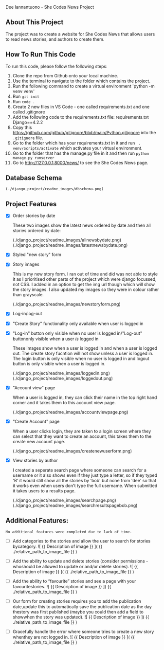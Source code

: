Dee Iannantuono  - She Codes News Project

## About This Project

The project was to create a website for She Codes News that allows users to read news stories, and authors to create them.


## How To Run This Code
To run this code, please follow the following steps: 

1. Clone the repo from Github onto your local machine. 
2. Use the terminal to navigate to the folder which contains the project. 
3. Run the following command to create a virtual environment 'python -m venv venv' 
4. Run `git init` 
5. Run `code .`
6. Create 2 new files in VS Code - one called requirements.txt and one called .gitignore
7. Add the following code to the requirements.txt file: requirements.txt Django==4.2.2
8. Copy this https://github.com/github/gitignore/blob/main/Python.gitignore into the `.gitignore` file. 
9. Go to the folder which has your requirements.txt in it and run ` . venv/Scripts/activate` which activates your virtual environment. 
10. Go to the folder that has the manage.py file in it and then run `python manage.py runserver`
11. Go to http://127.0.0.1:8000/news/ to see the She Codes News page. 


## Database Schema

    (./django_project/readme_images/dbschema.png)

## Project Features
- [X] Order stories by date

    These two images show the latest news ordered by date and then all stories ordered by date:
    
    (./django_project/readme_images/allnewsbydate.png)
    (./django_project/readme_images/latestnewsbydate.png)

- [X] Styled "new story" form
- [X] Story images

    This is my new story form. I ran out of time and did was not able to style it as I prioritised other parts of the project which were django focussed, not CSS. I added in an option to get the img url though which will show the story images. I also updated my images so they were in colour rather than grayscale.

    (./django_project/readme_images/newstoryform.png)

- [X] Log-in/log-out
- [X] "Create Story" functionality only available when user is logged in
- [X] "Log-in" button only visible when no user is logged in/"Log-out" buttononly visible when a user *is* logged in

    These images show when a user is logged in and when a user is logged out. The create story fucntion will not show unless a user is logged in. The login button is only visible when no user is logged in and logout button is only visible when a user is logged in. 

    (./django_project/readme_images/loggedin.png)
    (./django_project/readme_images/loggedout.png)

- [X] "Account view" page

    When a user is logged in, they can click their name in the top right hand corner and it takes them to this account view page. 

    (./django_project/readme_images/accountviewpage.png)

- [X] "Create Account" page

    When a user clicks login, they are taken to a login screen where they can select that they want to create an account, this takes them to the create new account page. 

    (./django_project/readme_images/createnewuserform.png)

- [X] View stories by author

    I created a seperate search page where someone can search for a username or it also shows even if they just type a letter, so if they typed 'B' it would still show all the stories by 'bob' but none from 'dee' so that it works even when users don't type the full username. When submitted it takes users to a results page. 

    (./django_project/readme_images/searchpage.png)
    (./django_project/readme_images/searchresultspagebob.png)


## Additional Features:

    No additional features were completed due to lack of time. 

- [ ] Add categories to the stories and allow the user to search for stories bycategory.
![ {{ Description of image }} ]( {{ ./relative_path_to_image_file }} )

- [ ] Add the ability to update and delete stories (consider permissions - whoshould be allowed to update or and/or delete stories).
![ {{ Description of image }} ]( {{ ./relative_path_to_image_file }} )

- [ ] Add the ability to “favourite” stories and see a page with your favouritestories.
![ {{ Description of image }} ]( {{ ./relative_path_to_image_file }} )

- [ ] Our form for creating stories requires you to add the publication date,update this to automatically save the publication date as the day thestory was first published (maybe you could then add a field to showwhen the story was updated).
![ {{ Description of image }} ]( {{ ./relative_path_to_image_file }} )

- [ ] Gracefully handle the error where someone tries to create a new story whenthey are not logged in.
![ {{ Description of image }} ]( {{ ./relative_path_to_image_file }} )